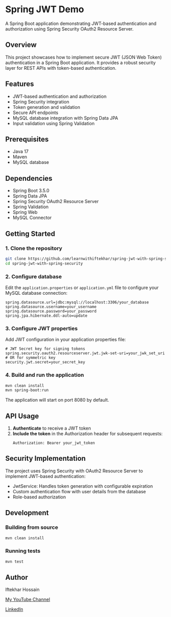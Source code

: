 # Spring JWT Demo

A Spring Boot application demonstrating JWT-based authentication and authorization using Spring Security OAuth2 Resource Server.

## Overview

This project showcases how to implement secure JWT (JSON Web Token) authentication in a Spring Boot application. It provides a robust security layer for REST APIs with token-based authentication.

## Features

- JWT-based authentication and authorization
- Spring Security integration
- Token generation and validation
- Secure API endpoints
- MySQL database integration with Spring Data JPA
- Input validation using Spring Validation

## Prerequisites

- Java 17
- Maven
- MySQL database

## Dependencies

- Spring Boot 3.5.0
- Spring Data JPA
- Spring Security OAuth2 Resource Server
- Spring Validation
- Spring Web
- MySQL Connector

## Getting Started

### 1. Clone the repository

```bash
git clone https://github.com/learnwithiftekhar/spring-jwt-with-spring-security.git
cd spring-jwt-with-spring-security
```

### 2. Configure database

Edit the `application.properties` or `application.yml` file to configure your MySQL database connection:

```properties
spring.datasource.url=jdbc:mysql://localhost:3306/your_database
spring.datasource.username=your_username
spring.datasource.password=your_password
spring.jpa.hibernate.ddl-auto=update
```

### 3. Configure JWT properties

Add JWT configuration in your application properties file:

```properties
# JWT Secret key for signing tokens
spring.security.oauth2.resourceserver.jwt.jwk-set-uri=your_jwk_set_uri
# OR for symmetric key
security.jwt.secret=your_secret_key
```

### 4. Build and run the application

```bash
mvn clean install
mvn spring-boot:run
```

The application will start on port 8080 by default.

## API Usage

1. **Authenticate** to receive a JWT token
2. **Include the token** in the Authorization header for subsequent requests:
   ```
   Authorization: Bearer your_jwt_token
   ```

## Security Implementation

The project uses Spring Security with OAuth2 Resource Server to implement JWT-based authentication:

- JwtService: Handles token generation with configurable expiration
- Custom authentication flow with user details from the database
- Role-based authorization

## Development

### Building from source

```bash
mvn clean install
```

### Running tests

```bash
mvn test
```

## Author

Iftekhar Hossain

[My YouTube Channel](https://www.youtube.com/@learnWithIfte)

[LinkedIn](https://www.linkedin.com/in/hossain-md-iftekhar/)

